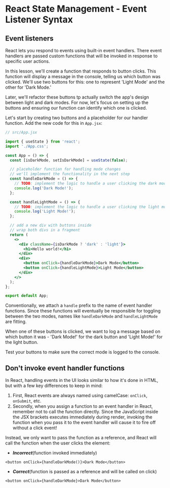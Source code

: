 # React State Management - Event Listener Syntax

## Event listeners
React lets you respond to events using built-in event handlers. There event handlers are passed custom functions that will be invoked in response to specific user actions. 

In this lesson, we'll create a function that responds to button clicks. This function will display a message in the console, telling us which button was clicked. We'll use two buttons for this: one to represent 'Light Mode' and the other for 'Dark Mode.'

Later, we'll refactor these buttons tp actually switch the app's design between light and dark modes. For now, let's focus on setting up the buttons and ensuring our function can identify which one is clicked. 

Let's start by creating two buttons and a placeholder for our handler function. Add the new code for this in `App.jsx`: 

```jsx
// src/App.jsx

import { useState } from 'react';
import './App.css';

const App = () => {
  const [isDarkMode, setIsDarkMode] = useState(false);

  // placeholder function for handling mode changes
  // we'll implement the functionality in the next step
  const handleDarkMode = () => {
    // TODO: implement the logic to handle a user clicking the dark mode button
    console.log('Dark Mode!');
  };

  const handleLightMode = () => {
    // TODO: implement the logic to handle a user clicking the light mode button
    console.log('Light Mode!');
  };

  // add a new div with buttons inside
  // wrap both divs in a fragment
  return (
    <>
      <div className={isDarkMode ? 'dark' : 'light'}>
        <h1>Hello world!</h1>
      </div>
      <div>
        <button onClick={handleDarkMode}>Dark Mode</button>
        <button onClick={handleLightMode}>Light Mode</button>
      </div>
    </>
  );
};

export default App;
```

Conventionally, we attach a `handle` prefix to the name of event handler functions. Since these functions will eventually be responsible for toggling between the two modes, names like `handleDarkMode` and `handleLightMode` are fitting. 

When one of these buttons is clicked, we want to log a message based on which button it was - 'Dark Mode!' for the dark button and 'Light Mode!' for the light button. 

Test your buttons to make sure the correct mode is logged to the console. 

## Don't invoke event handler functions
In React, handling events in the UI looks similar to how it's done in HTML, but with a few key differences to keep in mind:
1. First, React events are always named using camelCase: `onClick`, `onSubmit`, etc.
2. Secondly, when you assign a function to an event handler in React, remember not to call the function directly. Since the JavaScript inside the JSX brackets executes immediately during render, invoking the function when you pass it to the event handler will cause it to fire off without a click event!

Instead, we only want to pass the function as a reference, and React will call the function when the user clicks the element: 

* ***Incorrect***(function invoked immediately)
```
<button onClick={handleDarkMode()}>Dark Mode</button>
```
* ***Correct***(function is passed as a reference and will be called on click)
```
<button onClick={handleDarkMode}>Dark Mode</button>
```